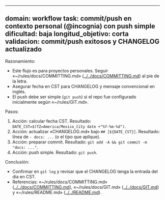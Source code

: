 <!-- markdownlint-disable MD041 -->
---
domain: workflow
task: commit/push en contexto personal (@incognia) con push simple
dificultad: baja
longitud_objetivo: corta
validacion: commit/push exitosos y CHANGELOG actualizado
---

Razonamiento:
- Este flujo es para proyectos personales. Seguir «~/rules/docs/COMMITTING.md» ([../../docs/COMMITTING.md](../../docs/COMMITTING.md)) al pie de la letra.
- Asegurar fecha en CST para CHANGELOG y mensaje convencional en inglés.
- El push debe ser simple (`git push`) si el repo fue configurado inicialmente según «~/rules/GIT.md».

Pasos:
1) Acción: calcular fecha CST.
   Resultado: `DATE_CST=$(TZ=America/Mexico_City date +"%Y-%m-%d")`.
2) Acción: actualizar «CHANGELOG.md» bajo `## [${DATE_CST}]`.
   Resultado: línea de `- docs: ...` (o el tipo que aplique).
3) Acción: preparar commit.
   Resultado: `git add -A && git commit -m "docs: ..."`.
4) Acción: push simple.
   Resultado: `git push`.

Conclusión:
- Confirmar en `git log` y revisar que el CHANGELOG tenga la entrada del día en CST.
- Referencias: «~/rules/docs/COMMITTING.md» ([../../docs/COMMITTING.md](../../docs/COMMITTING.md)), «~/rules/docs/GIT.md» ([../../docs/GIT.md](../../docs/GIT.md)) y «~/rules/README.md» ([../../README.md](../../README.md)).

